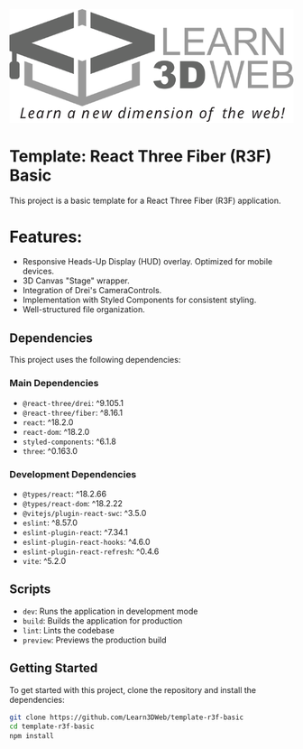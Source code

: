 <p align="center">
  <a href="https://learn3dweb.com/"><img src="https://github.com/Learn3DWeb/.github/blob/main/Branding/images/Learn3DWeb_Rec.svg" alt="Learn3DWeb Logo"></a>
</p>

# Template: React Three Fiber (R3F) Basic

This project is a basic template for a React Three Fiber (R3F) application.

# Features:
- Responsive Heads-Up Display (HUD) overlay. Optimized for mobile devices.
- 3D Canvas "Stage" wrapper.
- Integration of Drei's CameraControls.
- Implementation with Styled Components for consistent styling.
- Well-structured file organization.

## Dependencies

This project uses the following dependencies:

### Main Dependencies

- `@react-three/drei`: ^9.105.1
- `@react-three/fiber`: ^8.16.1
- `react`: ^18.2.0
- `react-dom`: ^18.2.0
- `styled-components`: ^6.1.8
- `three`: ^0.163.0

### Development Dependencies

- `@types/react`: ^18.2.66
- `@types/react-dom`: ^18.2.22
- `@vitejs/plugin-react-swc`: ^3.5.0
- `eslint`: ^8.57.0
- `eslint-plugin-react`: ^7.34.1
- `eslint-plugin-react-hooks`: ^4.6.0
- `eslint-plugin-react-refresh`: ^0.4.6
- `vite`: ^5.2.0

## Scripts

- `dev`: Runs the application in development mode
- `build`: Builds the application for production
- `lint`: Lints the codebase
- `preview`: Previews the production build

## Getting Started

To get started with this project, clone the repository and install the dependencies:

```bash
git clone https://github.com/Learn3DWeb/template-r3f-basic
cd template-r3f-basic
npm install
